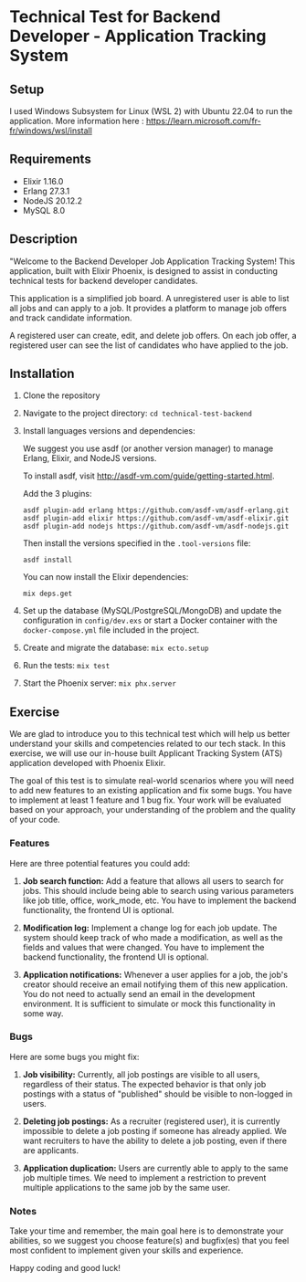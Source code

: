 # Technical Test for Backend Developer - Application Tracking System

## Setup

I used Windows Subsystem for Linux (WSL 2) with Ubuntu 22.04 to run the application.
More information here : https://learn.microsoft.com/fr-fr/windows/wsl/install

## Requirements

- Elixir 1.16.0
- Erlang 27.3.1
- NodeJS 20.12.2
- MySQL 8.0


## Description

"Welcome to the Backend Developer Job Application Tracking System! This application, built with Elixir Phoenix, is designed to assist in conducting technical tests for backend developer candidates.

This application is a simplified job board.
A unregistered user is able to list all jobs and can apply to a job.
It provides a platform to manage job offers and track candidate information.

A registered user can create, edit, and delete job offers.
On each job offer, a registered user can see the list of candidates who have applied to the job.

## Installation

1. Clone the repository
2. Navigate to the project directory: `cd technical-test-backend`
3. Install languages versions and dependencies:

    We suggest you use asdf (or another version manager) to manage Erlang, Elixir, and NodeJS versions.

    To install asdf, visit http://asdf-vm.com/guide/getting-started.html.
    
    Add the 3 plugins:

    ```
    asdf plugin-add erlang https://github.com/asdf-vm/asdf-erlang.git
    asdf plugin-add elixir https://github.com/asdf-vm/asdf-elixir.git
    asdf plugin-add nodejs https://github.com/asdf-vm/asdf-nodejs.git
    ```

    Then install the versions specified in the `.tool-versions` file:

    ```
    asdf install
    ```

    You can now install the Elixir dependencies:

    ```
    mix deps.get
    ```
4. Set up the database (MySQL/PostgreSQL/MongoDB) and update the configuration in `config/dev.exs` or start a Docker container with the `docker-compose.yml` file included in the project.
5. Create and migrate the database: `mix ecto.setup`
6. Run the tests: `mix test`
7. Start the Phoenix server: `mix phx.server`

## Exercise

We are glad to introduce you to this technical test which will help us better understand your skills and competencies related to our tech stack. In this exercise, we will use our in-house built Applicant Tracking System (ATS) application developed with Phoenix Elixir.

The goal of this test is to simulate real-world scenarios where you will need to add new features to an existing application and fix some bugs. You have to implement at least 1 feature and 1 bug fix. Your work will be evaluated based on your approach, your understanding of the problem and the quality of your code.

### Features

Here are three potential features you could add:

1. **Job search function:** Add a feature that allows all users to search for jobs. This should include being able to search using various parameters like job title, office, work_mode, etc. You have to implement the backend functionality, the frontend UI is optional.

2. **Modification log:** Implement a change log for each job update. The system should keep track of who made a modification, as well as the fields and values that were changed. You have to implement the backend functionality, the frontend UI is optional.

3. **Application notifications:** Whenever a user applies for a job, the job's creator should receive an email notifying them of this new application. You do not need to actually send an email in the development environment. It is sufficient to simulate or mock this functionality in some way.

### Bugs

Here are some bugs you might fix:

1. **Job visibility:** Currently, all job postings are visible to all users, regardless of their status. The expected behavior is that only job postings with a status of "published" should be visible to non-logged in users.

2. **Deleting job postings:** As a recruiter (registered user), it is currently impossible to delete a job posting if someone has already applied. We want recruiters to have the ability to delete a job posting, even if there are applicants.

3. **Application duplication:** Users are currently able to apply to the same job multiple times. We need to implement a restriction to prevent multiple applications to the same job by the same user.

### Notes

Take your time and remember, the main goal here is to demonstrate your abilities, so we suggest you choose feature(s) and bugfix(es) that you feel most confident to implement given your skills and experience.

Happy coding and good luck!
